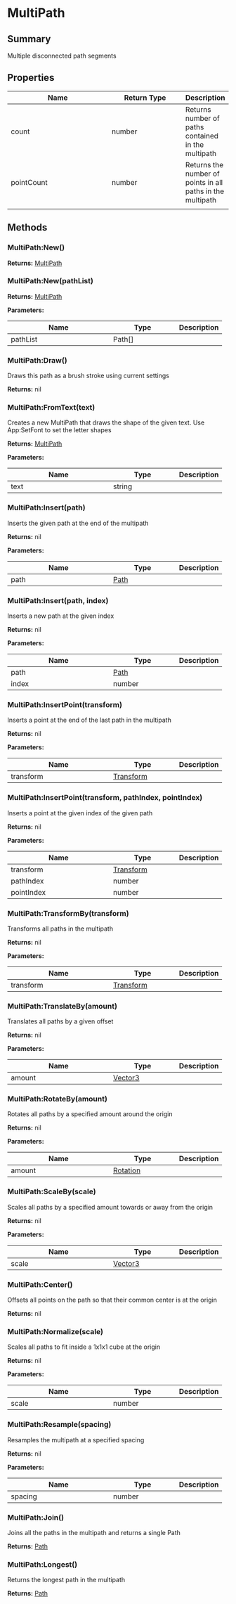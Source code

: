 
# MultiPath

## Summary

Multiple disconnected path segments


## Properties

<table>
<thead><tr><th width="225">Name</th><th width="160">Return Type</th><th>Description</th></tr></thead>
<tbody>
<tr><td>count</td><td>number</td><td>Returns number of paths contained in the multipath</td></tr>
<tr><td>pointCount</td><td>number</td><td>Returns the number of points in all paths in the multipath</td></tr>
<tr><td></td><td></td><td></td></tr></tbody></table>




## Methods


### MultiPath:New()



**Returns:** <a href="multipath.md">MultiPath</a>






### MultiPath:New(pathList)



**Returns:** <a href="multipath.md">MultiPath</a>


**Parameters:**

<table data-full-width="false">
<thead><tr><th width="217">Name</th><th width="134">Type</th><th>Description</th></tr></thead>
<tbody><tr><td>pathList</td><td>Path[]</td><td></td></tr></tbody></table>






### MultiPath:Draw()

Draws this path as a brush stroke using current settings

**Returns:** nil






### MultiPath:FromText(text)

Creates a new MultiPath that draws the shape of the given text. Use App:SetFont to set the letter shapes

**Returns:** <a href="multipath.md">MultiPath</a>


**Parameters:**

<table data-full-width="false">
<thead><tr><th width="217">Name</th><th width="134">Type</th><th>Description</th></tr></thead>
<tbody><tr><td>text</td><td>string</td><td></td></tr></tbody></table>






### MultiPath:Insert(path)

Inserts the given path at the end of the multipath

**Returns:** nil


**Parameters:**

<table data-full-width="false">
<thead><tr><th width="217">Name</th><th width="134">Type</th><th>Description</th></tr></thead>
<tbody><tr><td>path</td><td><a href="path.md">Path</a></td><td></td></tr></tbody></table>






### MultiPath:Insert(path, index)

Inserts a new path at the given index

**Returns:** nil


**Parameters:**

<table data-full-width="false">
<thead><tr><th width="217">Name</th><th width="134">Type</th><th>Description</th></tr></thead>
<tbody><tr><td>path</td><td><a href="path.md">Path</a></td><td></td></tr>
<tr><td>index</td><td>number</td><td></td></tr></tbody></table>






### MultiPath:InsertPoint(transform)

Inserts a point at the end of the last path in the multipath

**Returns:** nil


**Parameters:**

<table data-full-width="false">
<thead><tr><th width="217">Name</th><th width="134">Type</th><th>Description</th></tr></thead>
<tbody><tr><td>transform</td><td><a href="transform.md">Transform</a></td><td></td></tr></tbody></table>






### MultiPath:InsertPoint(transform, pathIndex, pointIndex)

Inserts a point at the given index of the given path

**Returns:** nil


**Parameters:**

<table data-full-width="false">
<thead><tr><th width="217">Name</th><th width="134">Type</th><th>Description</th></tr></thead>
<tbody><tr><td>transform</td><td><a href="transform.md">Transform</a></td><td></td></tr>
<tr><td>pathIndex</td><td>number</td><td></td></tr>
<tr><td>pointIndex</td><td>number</td><td></td></tr></tbody></table>






### MultiPath:TransformBy(transform)

Transforms all paths in the multipath

**Returns:** nil


**Parameters:**

<table data-full-width="false">
<thead><tr><th width="217">Name</th><th width="134">Type</th><th>Description</th></tr></thead>
<tbody><tr><td>transform</td><td><a href="transform.md">Transform</a></td><td></td></tr></tbody></table>






### MultiPath:TranslateBy(amount)

Translates all paths by a given offset

**Returns:** nil


**Parameters:**

<table data-full-width="false">
<thead><tr><th width="217">Name</th><th width="134">Type</th><th>Description</th></tr></thead>
<tbody><tr><td>amount</td><td><a href="vector3.md">Vector3</a></td><td></td></tr></tbody></table>






### MultiPath:RotateBy(amount)

Rotates all paths by a specified amount around the origin

**Returns:** nil


**Parameters:**

<table data-full-width="false">
<thead><tr><th width="217">Name</th><th width="134">Type</th><th>Description</th></tr></thead>
<tbody><tr><td>amount</td><td><a href="rotation.md">Rotation</a></td><td></td></tr></tbody></table>






### MultiPath:ScaleBy(scale)

Scales all paths by a specified amount towards or away from the origin

**Returns:** nil


**Parameters:**

<table data-full-width="false">
<thead><tr><th width="217">Name</th><th width="134">Type</th><th>Description</th></tr></thead>
<tbody><tr><td>scale</td><td><a href="vector3.md">Vector3</a></td><td></td></tr></tbody></table>






### MultiPath:Center()

Offsets all points on the path so that their common center is at the origin

**Returns:** nil






### MultiPath:Normalize(scale)

Scales all paths to fit inside a 1x1x1 cube at the origin

**Returns:** nil


**Parameters:**

<table data-full-width="false">
<thead><tr><th width="217">Name</th><th width="134">Type</th><th>Description</th></tr></thead>
<tbody><tr><td>scale</td><td>number</td><td></td></tr></tbody></table>






### MultiPath:Resample(spacing)

Resamples the multipath at a specified spacing

**Returns:** nil


**Parameters:**

<table data-full-width="false">
<thead><tr><th width="217">Name</th><th width="134">Type</th><th>Description</th></tr></thead>
<tbody><tr><td>spacing</td><td>number</td><td></td></tr></tbody></table>






### MultiPath:Join()

Joins all the paths in the multipath and returns a single Path

**Returns:** <a href="path.md">Path</a>






### MultiPath:Longest()

Returns the longest path in the multipath

**Returns:** <a href="path.md">Path</a>






